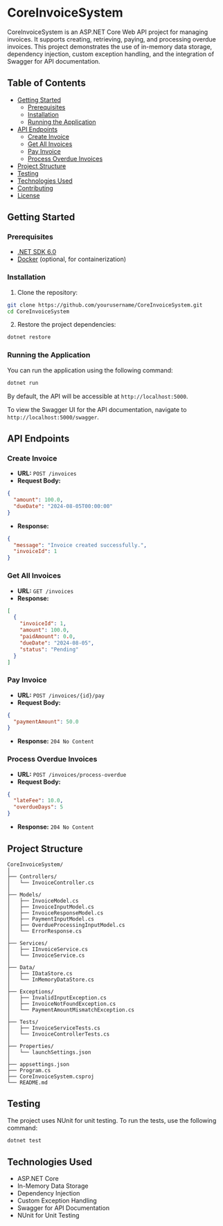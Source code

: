 # CoreInvoiceSystem

CoreInvoiceSystem is an ASP.NET Core Web API project for managing invoices. It supports creating, retrieving, paying, and processing overdue invoices. This project demonstrates the use of in-memory data storage, dependency injection, custom exception handling, and the integration of Swagger for API documentation.

## Table of Contents

- [Getting Started](#getting-started)
  - [Prerequisites](#prerequisites)
  - [Installation](#installation)
  - [Running the Application](#running-the-application)
- [API Endpoints](#api-endpoints)
  - [Create Invoice](#create-invoice)
  - [Get All Invoices](#get-all-invoices)
  - [Pay Invoice](#pay-invoice)
  - [Process Overdue Invoices](#process-overdue-invoices)
- [Project Structure](#project-structure)
- [Testing](#testing)
- [Technologies Used](#technologies-used)
- [Contributing](#contributing)
- [License](#license)

## Getting Started

### Prerequisites

- [.NET SDK 6.0](https://dotnet.microsoft.com/download/dotnet/6.0)
- [Docker](https://www.docker.com/products/docker-desktop) (optional, for containerization)

### Installation

1. Clone the repository:

```bash
git clone https://github.com/yourusername/CoreInvoiceSystem.git
cd CoreInvoiceSystem
```

2. Restore the project dependencies:

```bash
dotnet restore
```

### Running the Application

You can run the application using the following command:

```bash
dotnet run
```

By default, the API will be accessible at `http://localhost:5000`.

To view the Swagger UI for the API documentation, navigate to `http://localhost:5000/swagger`.

## API Endpoints

### Create Invoice

- **URL:** `POST /invoices`
- **Request Body:**

```json
{
  "amount": 100.0,
  "dueDate": "2024-08-05T00:00:00"
}
```

- **Response:**

```json
{
  "message": "Invoice created successfully.",
  "invoiceId": 1
}
```

### Get All Invoices

- **URL:** `GET /invoices`
- **Response:**

```json
[
  {
    "invoiceId": 1,
    "amount": 100.0,
    "paidAmount": 0.0,
    "dueDate": "2024-08-05",
    "status": "Pending"
  }
]
```

### Pay Invoice

- **URL:** `POST /invoices/{id}/pay`
- **Request Body:**

```json
{
  "paymentAmount": 50.0
}
```

- **Response:** `204 No Content`

### Process Overdue Invoices

- **URL:** `POST /invoices/process-overdue`
- **Request Body:**

```json
{
  "lateFee": 10.0,
  "overdueDays": 5
}
```

- **Response:** `204 No Content`

## Project Structure

```
CoreInvoiceSystem/
│
├── Controllers/
│   └── InvoiceController.cs
│
├── Models/
│   ├── InvoiceModel.cs
│   ├── InvoiceInputModel.cs
│   ├── InvoiceResponseModel.cs
│   ├── PaymentInputModel.cs
│   ├── OverdueProcessingInputModel.cs
│   └── ErrorResponse.cs
│
├── Services/
│   ├── IInvoiceService.cs
│   └── InvoiceService.cs
│
├── Data/
│   ├── IDataStore.cs
│   └── InMemoryDataStore.cs
│
├── Exceptions/
│   ├── InvalidInputException.cs
│   ├── InvoiceNotFoundException.cs
│   └── PaymentAmountMismatchException.cs
│
├── Tests/
│   ├── InvoiceServiceTests.cs
│   └── InvoiceControllerTests.cs
│
├── Properties/
│   └── launchSettings.json
│
├── appsettings.json
├── Program.cs
├── CoreInvoiceSystem.csproj
└── README.md
```

## Testing

The project uses NUnit for unit testing. To run the tests, use the following command:

```bash
dotnet test
```

## Technologies Used

- ASP.NET Core
- In-Memory Data Storage
- Dependency Injection
- Custom Exception Handling
- Swagger for API Documentation
- NUnit for Unit Testing
